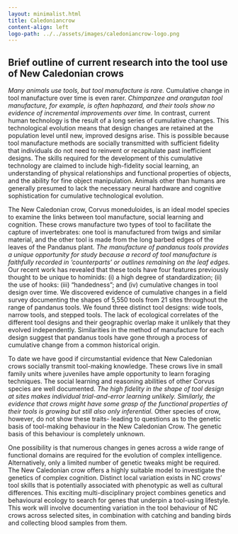 ```yaml
---
layout: minimalist.html
title: Caledoniancrow
content-align: left
logo-path: ../../assets/images/caledoniancrow-logo.png
---
```

## Brief outline of current research into the tool use of New Caledonian crows

_Many animals use tools, but tool manufacture is rare._ Cumulative change in tool manufacture over time is even rarer. _Chimpanzee and orangutan tool manufacture, for example, is often haphazard, and their tools show no evidence of incremental improvements over time._ In contrast, current human technology is the result of a long series of cumulative changes. This technological evolution means that design changes are retained at the population level until new, improved designs arise. This is possible because tool manufacture methods are socially transmitted with sufficient fidelity that individuals do not need to reinvent or recapitulate past inefficient designs. The skills required for the development of this cumulative technology are claimed to include high-fidelity social learning, an understanding of physical relationships and functional properties of objects, and the ability for fine object manipulation. Animals other than humans are generally presumed to lack the necessary neural hardware and cognitive sophistication for cumulative technological evolution.

The New Caledonian crow, Corvus moneduloides, is an ideal model species to examine the links between tool manufacture, social learning and cognition. These crows manufacture two types of tool to facilitate the capture of invertebrates: one tool is manufactured from twigs and similar material, and the other tool is made from the long barbed edges of the leaves of the Pandanus plant. _The manufacture of pandanus tools provides a unique opportunity for study because a record of tool manufacture is faithfully recorded in ‘counterparts’ or outlines remaining on the leaf edges._ Our recent work has revealed that these tools have four features previously thought to be unique to hominids: (i) a high degree of standardization; (ii) the use of hooks: (iii) “handedness”; and (iv) cumulative changes in tool design over time. We discovered evidence of cumulative changes in a field survey documenting the shapes of 5,550 tools from 21 sites throughout the range of pandanus tools. We found three distinct tool designs: wide tools, narrow tools, and stepped tools. The lack of ecological correlates of the different tool designs and their geographic overlap make it unlikely that they evolved independently. Similarities in the method of manufacture for each design suggest that pandanus tools have gone through a process of cumulative change from a common historical origin.

To date we have good if circumstantial evidence that New Caledonian crows socially transmit tool-making knowledge. These crows live in small family units where juveniles have ample opportunity to learn foraging techniques. The social learning and reasoning abilities of other Corvus species are well documented. _The high fidelity in the shape of tool design at sites makes individual trial-and-error learning unlikely. Similarly, the evidence that crows might have some grasp of the functional properties of their tools is growing but still also only inferential._ Other species of crow, however, do not show these traits- leading to questions as to the genetic basis of tool-making behaviour in the New Caledonian Crow. The genetic basis of this behaviour is completely unknown.

One possibility is that numerous changes in genes across a wide range of functional domains are required for the evolution of complex intelligence. Alternatively, only a limited number of genetic tweaks might be required. The New Caledonian crow offers a highly suitable model to investigate the genetics of complex cognition. Distinct local variation exists in NC crows’ tool skills that is potentially associated with phenotypic as well as cultural differences. This exciting multi-disciplinary project combines genetics and behavioural ecology to search for genes that underpin a tool-using lifestyle. This work will involve documenting variation in the tool behaviour of NC crows across selected sites, in combination with catching and banding birds and collecting blood samples from them.
